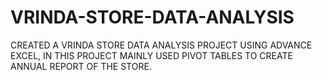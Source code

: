 # VRINDA-STORE-DATA-ANALYSIS
CREATED A VRINDA STORE DATA ANALYSIS PROJECT USING ADVANCE EXCEL, IN THIS PROJECT MAINLY USED PIVOT TABLES TO CREATE ANNUAL REPORT OF THE STORE.
